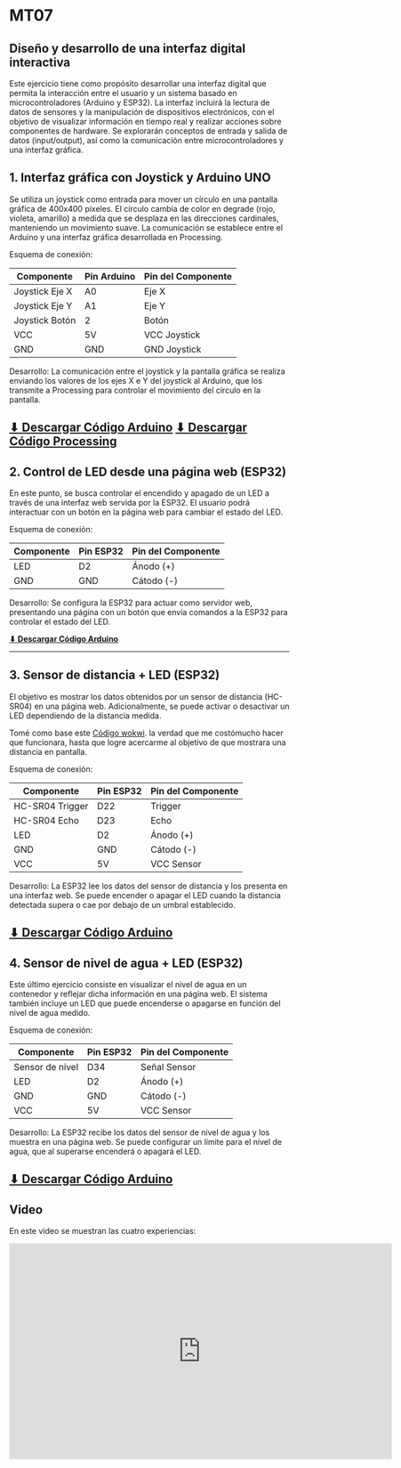 # MT07
## Diseño y desarrollo de una interfaz digital interactiva

Este ejercicio tiene como propósito desarrollar una interfaz digital que permita la interacción entre el usuario y un sistema basado en microcontroladores (Arduino y ESP32). La interfaz incluirá la lectura de datos de sensores y la manipulación de dispositivos electrónicos, con el objetivo de visualizar información en tiempo real y realizar acciones sobre componentes de hardware. Se explorarán conceptos de entrada y salida de datos (input/output), así como la comunicación entre microcontroladores y una interfaz gráfica.

## 1. Interfaz gráfica con Joystick y Arduino UNO
Se utiliza un joystick como entrada para mover un círculo en una pantalla gráfica de 400x400 píxeles. El círculo cambia de color en degrade (rojo, violeta, amarillo) a medida que se desplaza en las direcciones cardinales, manteniendo un movimiento suave. La comunicación se establece entre el Arduino y una interfaz gráfica desarrollada en Processing.

Esquema de conexión:
<table style="width: 100%;">
  <thead>
    <tr>
      <th>Componente</th>
      <th>Pin Arduino</th>
      <th>Pin del Componente</th>
    </tr>
  </thead>
  <tbody>
    <tr>
      <td>Joystick Eje X</td>
      <td>A0</td>
      <td>Eje X</td>
    </tr>
    <tr>
      <td>Joystick Eje Y</td>
      <td>A1</td>
      <td>Eje Y</td>
    </tr>
    <tr>
      <td>Joystick Botón</td>
      <td>2</td>
      <td>Botón</td>
    </tr>
    <tr>
      <td>VCC</td>
      <td>5V</td>
      <td>VCC Joystick</td>
    </tr>
    <tr>
      <td>GND</td>
      <td>GND</td>
      <td>GND Joystick</td>
    </tr>
  </tbody>
</table>

Desarrollo: La comunicación entre el joystick y la pantalla gráfica se realiza enviando los valores de los ejes X e Y del joystick al Arduino, que los transmite a Processing para controlar el movimiento del círculo en la pantalla.

 **[⬇︎ Descargar Código Arduino](../Descargas/MT07_DESCARGAS/conexion_joystick)**
 **[⬇︎ Descargar Código Processing](../Descargas/MT07_DESCARGAS/ventana_circulo_joystick.pde)**
-------------

## 2. Control de LED desde una página web (ESP32)
En este punto, se busca controlar el encendido y apagado de un LED a través de una interfaz web servida por la ESP32. El usuario podrá interactuar con un botón en la página web para cambiar el estado del LED.

Esquema de conexión:
<table style="width: 100%;">
  <thead>
    <tr>
      <th>Componente</th>
      <th>Pin ESP32</th>
      <th>Pin del Componente</th>
    </tr>
  </thead>
  <tbody>
    <tr>
      <td>LED</td>
      <td>D2</td>
      <td>Ánodo (+)</td>
    </tr>
    <tr>
      <td>GND</td>
      <td>GND</td>
      <td>Cátodo (-)</td>
    </tr>
  </tbody>
</table>

Desarrollo: Se configura la ESP32 para actuar como servidor web, presentando una página con un botón que envía comandos a la ESP32 para controlar el estado del LED.

**[⬇︎ Descargar Código Arduino](../Descargas/MT07_DESCARGAS/encendido_led_web)**

--------

## 3. Sensor de distancia + LED (ESP32)
El objetivo es mostrar los datos obtenidos por un sensor de distancia (HC-SR04) en una página web. Adicionalmente, se puede activar o desactivar un LED dependiendo de la distancia medida.

Tomé como base este [Código wokwi](https://wokwi.com/projects/343118872517280339). la verdad que me costómucho hacer que funcionara, hasta que logre acercarme al objetivo de que mostrara una distancia en pantalla. 



Esquema de conexión:
<table style="width: 100%;">
  <thead>
    <tr>
      <th>Componente</th>
      <th>Pin ESP32</th>
      <th>Pin del Componente</th>
    </tr>
  </thead>
  <tbody>
    <tr>
      <td>HC-SR04 Trigger</td>
      <td>D22</td>
      <td>Trigger</td>
    </tr>
    <tr>
      <td>HC-SR04 Echo</td>
      <td>D23</td>
      <td>Echo</td>
    </tr>
    <tr>
      <td>LED</td>
      <td>D2</td>
      <td>Ánodo (+)</td>
    </tr>
    <tr>
      <td>GND</td>
      <td>GND</td>
      <td>Cátodo (-)</td>
    </tr>
    <tr>
      <td>VCC</td>
      <td>5V</td>
      <td>VCC Sensor</td>
    </tr>
  </tbody>
</table>

Desarrollo: La ESP32 lee los datos del sensor de distancia y los presenta en una interfaz web. Se puede encender o apagar el LED cuando la distancia detectada supera o cae por debajo de un umbral establecido.

**[⬇︎ Descargar Código Arduino](../Descargas/MT07_DESCARGAS/Sensor_distancia)**
-------------

## 4. Sensor de nivel de agua + LED (ESP32)
Este último ejercicio consiste en visualizar el nivel de agua en un contenedor y reflejar dicha información en una página web. El sistema también incluye un LED que puede encenderse o apagarse en función del nivel de agua medido.

Esquema de conexión:
<table style="width: 100%;">
  <thead>
    <tr>
      <th>Componente</th>
      <th>Pin ESP32</th>
      <th>Pin del Componente</th>
    </tr>
  </thead>
  <tbody>
    <tr>
      <td>Sensor de nivel</td>
      <td>D34</td>
      <td>Señal Sensor</td>
    </tr>
    <tr>
      <td>LED</td>
      <td>D2</td>
      <td>Ánodo (+)</td>
    </tr>
    <tr>
      <td>GND</td>
      <td>GND</td>
      <td>Cátodo (-)</td>
    </tr>
    <tr>
      <td>VCC</td>
      <td>5V</td>
      <td>VCC Sensor</td>
    </tr>
  </tbody>
</table>

Desarrollo: La ESP32 recibe los datos del sensor de nivel de agua y los muestra en una página web. Se puede configurar un límite para el nivel de agua, que al superarse encenderá o apagará el LED.

**[⬇︎ Descargar Código Arduino](../Descargas/MT07_DESCARGAS/niveldeagua_esp32)**
---------

## Video

En este video se muestran las cuatro experiencias:

<iframe width="688" height="388" src="https://www.youtube.com/embed/BqAx07Z72MQ?si=9swNo9yurRLS2bQN" title="YouTube video player" frameborder="0" allow="accelerometer; autoplay; clipboard-write; encrypted-media; gyroscope; picture-in-picture; web-share" referrerpolicy="strict-origin-when-cross-origin" allowfullscreen></iframe>